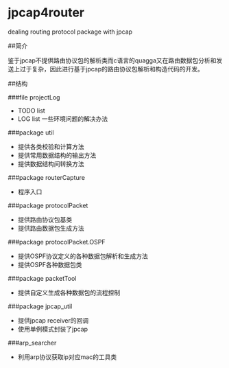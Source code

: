 # jpcap4router

dealing routing protocol package with jpcap

##简介

鉴于jpcap不提供路由协议包的解析类而c语言的quagga又在路由数据包分析和发送上过于复杂，因此进行基于jpcap的路由协议包解析和构造代码的开发。

##结构

###file projectLog
 - TODO list 
 - LOG list 一些环境问题的解决办法

###package util
 - 提供各类校验和计算方法
 - 提供常用数据结构的输出方法
 - 提供数据结构间转换方法

###package routerCapture
 - 程序入口

###package protocolPacket
 - 提供路由协议包基类
 - 提供路由数据包生成方法

###package protocolPacket.OSPF
 - 提供OSPF协议定义的各种数据包解析和生成方法
 - 提供OSPF各种数据包类

###package packetTool
 - 提供自定义生成各种数据包的流程控制

###package jpcap_util
 - 提供jpcap receiver的回调
 - 使用单例模式封装了jpcap

###arp_searcher
 - 利用arp协议获取ip对应mac的工具类
